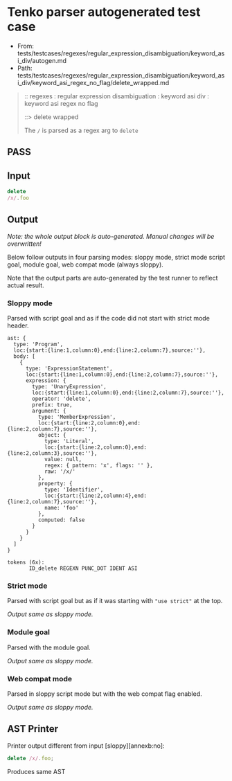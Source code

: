 # Tenko parser autogenerated test case

- From: tests/testcases/regexes/regular_expression_disambiguation/keyword_asi_div/autogen.md
- Path: tests/testcases/regexes/regular_expression_disambiguation/keyword_asi_div/keyword_asi_regex_no_flag/delete_wrapped.md

> :: regexes : regular expression disambiguation : keyword asi div : keyword asi regex no flag
>
> ::> delete wrapped
>
> The `/` is parsed as a regex arg to `delete`

## PASS

## Input

`````js
delete
/x/.foo
`````

## Output

_Note: the whole output block is auto-generated. Manual changes will be overwritten!_

Below follow outputs in four parsing modes: sloppy mode, strict mode script goal, module goal, web compat mode (always sloppy).

Note that the output parts are auto-generated by the test runner to reflect actual result.

### Sloppy mode

Parsed with script goal and as if the code did not start with strict mode header.

`````
ast: {
  type: 'Program',
  loc:{start:{line:1,column:0},end:{line:2,column:7},source:''},
  body: [
    {
      type: 'ExpressionStatement',
      loc:{start:{line:1,column:0},end:{line:2,column:7},source:''},
      expression: {
        type: 'UnaryExpression',
        loc:{start:{line:1,column:0},end:{line:2,column:7},source:''},
        operator: 'delete',
        prefix: true,
        argument: {
          type: 'MemberExpression',
          loc:{start:{line:2,column:0},end:{line:2,column:7},source:''},
          object: {
            type: 'Literal',
            loc:{start:{line:2,column:0},end:{line:2,column:3},source:''},
            value: null,
            regex: { pattern: 'x', flags: '' },
            raw: '/x/'
          },
          property: {
            type: 'Identifier',
            loc:{start:{line:2,column:4},end:{line:2,column:7},source:''},
            name: 'foo'
          },
          computed: false
        }
      }
    }
  ]
}

tokens (6x):
       ID_delete REGEXN PUNC_DOT IDENT ASI
`````

### Strict mode

Parsed with script goal but as if it was starting with `"use strict"` at the top.

_Output same as sloppy mode._

### Module goal

Parsed with the module goal.

_Output same as sloppy mode._

### Web compat mode

Parsed in sloppy script mode but with the web compat flag enabled.

_Output same as sloppy mode._

## AST Printer

Printer output different from input [sloppy][annexb:no]:

````js
delete /x/.foo;
````

Produces same AST
